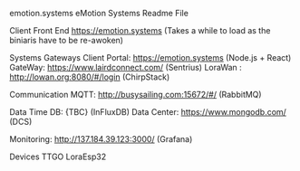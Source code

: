 emotion.systems
eMotion Systems Readme File 

Client Front End
https://emotion.systems (Takes a while to load as the biniaris have to be re-awoken)

Systems Gateways
Client Portal:  https://emotion.systems (Node.js + React)
GateWay: https://www.lairdconnect.com/ (Sentrius)
LoraWan : http://lowan.org:8080/#/login (ChirpStack)

Communication
MQTT: http://busysailing.com:15672/#/ (RabbitMQ)

Data
Time DB: {TBC} (InFluxDB)
Data Center: https://www.mongodb.com/ (DCS)

Monitoring: http://137.184.39.123:3000/ (Grafana)

Devices 
TTGO LoraEsp32







